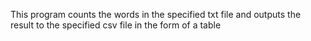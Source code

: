 This program counts the words in the specified txt file and outputs the result to the specified csv file in the form of a table